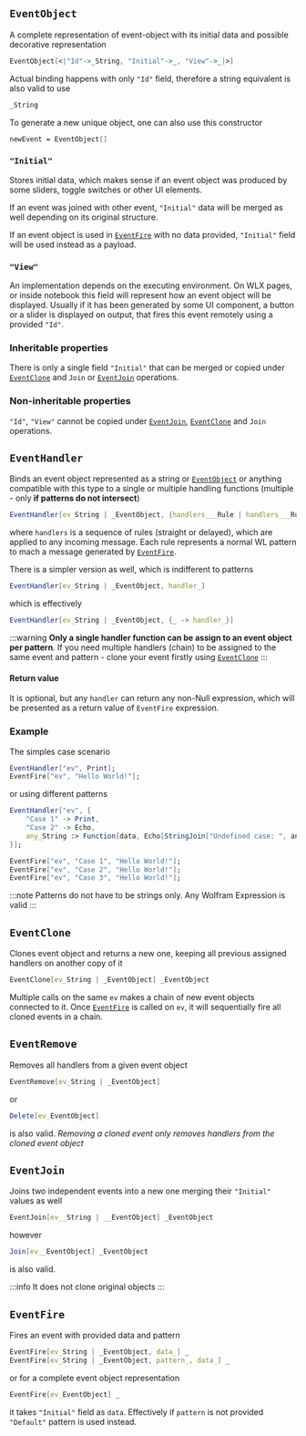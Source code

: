 

## `EventObject`
A complete representation of event-object with its initial data and possible decorative representation

```mathematica
EventObject[<|"Id"->_String, "Initial"->_, "View"->_|>]
```

Actual binding happens with only `"Id"` field, therefore a string equivalent is also valid to use

```mathematica
_String
```

To generate a new unique object, one can also use this constructor

```mathematica
newEvent = EventObject[]
```

### `"Initial"`
Stores initial data, which makes sense if an event object was produced by some sliders, toggle switches or other UI elements. 

If an event was joined with other event, `"Initial"` data will be merged as well depending on its original structure.

If an event object is used in [`EventFire`](#`EventFire`) with no data provided, `"Initial"` field will be used instead as a payload.

### `"View"`
An implementation depends on the executing environment. On WLX pages, or inside notebook this field will represent how an event object will be displayed. Usually if it has been generated by some UI component, a button or a slider is displayed on output, that fires this event remotely using a provided `"Id"`.

### Inheritable properties
There is only a single field `"Initial"` that can be merged or copied under  [`EventClone`](#`EventClone`) and `Join` or [`EventJoin`](#`EventJoin`) operations.

### Non-inheritable properties
`"Id"`, `"View"` cannot be copied under [`EventJoin`](#`EventJoin`), [`EventClone`](#`EventClone`) and `Join` operations.


## `EventHandler`
Binds an event object represented as a string or [`EventObject`](#`EventObject`) or anything compatible with this type to a single or multiple handling functions (multiple - only __if patterns do not intersect__)

```mathematica
EventHandler[ev_String | _EventObject, {handlers___Rule | handlers___RuleDelayed}]
```

where `handlers` is a sequence of rules (straight or delayed), which are applied to any incoming message. Each rule represents a normal WL pattern to mach a message generated by [`EventFire`](#`EventFire`). 

There is a simpler version as well, which is indifferent to patterns

```mathematica
EventHandler[ev_String | _EventObject, handler_]
```

which is effectively 

```mathematica
EventHandler[ev_String | _EventObject, {_ -> handler_}]
```

:::warning
__Only a single handler function can be assign to an event object per pattern__. If you need multiple handlers (chain) to be assigned to the same event and pattern - clone your event firstly using [`EventClone`](#`EventClone`)
:::

#### Return value
It is optional, but any `handler` can return any non-Null expression, which will be presented as a return value of `EventFire` expression. 

### Example
The simples case scenario

```mathematica
EventHandler["ev", Print];
EventFire["ev", "Hello World!"];
```

or using different patterns

```mathematica
EventHandler["ev", {
	"Case 1" -> Print,
	"Case 2" -> Echo,
	any_String :> Function[data, Echo[StringJoin["Undefined case: ", any]]]
}];

EventFire["ev", "Case 1", "Hello World!"];
EventFire["ev", "Case 2", "Hello World!"];
EventFire["ev", "Case 3", "Hello World!"];
```

:::note
Patterns do not have to be strings only. Any Wolfram Expression is valid
:::

## `EventClone`
Clones event object and returns a new one, keeping all previous assigned handlers on another copy of it

```mathematica
EventClone[ev_String | _EventObject] _EventObject
```

Multiple calls on the same `ev` makes a chain of new event objects connected to it. Once [`EventFire`](#`EventFire`) is called on `ev`, it will sequentially fire all cloned events in a chain. 

## `EventRemove`
Removes all handlers from a given event object

```mathematica
EventRemove[ev_String | _EventObject]
```

or

```mathematica
Delete[ev_EventObject]
```

is also valid. *Removing a cloned event only removes handlers from the cloned event object*

## `EventJoin`
Joins two independent events into a new one merging their `"Initial"` values as well

```mathematica
EventJoin[ev__String | __EventObject] _EventObject
```

however

```mathematica
Join[ev__EventObject] _EventObject
```

is also valid.

:::info
It does not clone original objects
:::

## `EventFire`
Fires an event with provided data and pattern

```mathematica
EventFire[ev_String | _EventObject, data_] _
EventFire[ev_String | _EventObject, pattern_, data_] _
```

or for a complete event object representation

```mathematica
EventFire[ev_EventObject] _
```

it takes `"Initial"` field as `data`. Effectively if `pattern` is not provided `"Default"` pattern is used instead. 